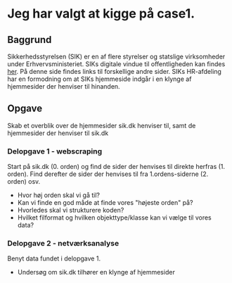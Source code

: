 
# Jeg har valgt at kigge på case1.

## Baggrund
Sikkerhedsstyrelsen (SIK) er en af flere styrelser og statslige virksomheder under Erhvervsministeriet. SIKs digitale vindue til offentligheden kan findes [her](http://sik.dk). På denne side findes links til forskellige andre sider. SIKs HR-afdeling har en formodning om at SIKs hjemmeside indgår i en klynge af hjemmesider der henviser til hinanden.

## Opgave
Skab et overblik over de hjemmesider sik.dk henviser til, samt de hjemmesider der henviser til sik.dk

### Delopgave 1 - webscraping
Start på sik.dk (0. orden) og find de sider der henvises til direkte herfras (1. orden). Find derefter de sider der henvises til fra 1.ordens-siderne (2. orden) osv.
-   Hvor høj orden skal vi gå til?
-   Kan vi finde en god måde at finde vores "højeste orden" på?
-   Hvorledes skal vi strukturere koden?
-   Hvilket filformat og hvilken objekttype/klasse kan vi vælge til vores data?

### Delopgave 2 - netværksanalyse
Benyt data fundet i delopgave 1.
-   Undersøg om sik.dk tilhører en klynge af hjemmesider

